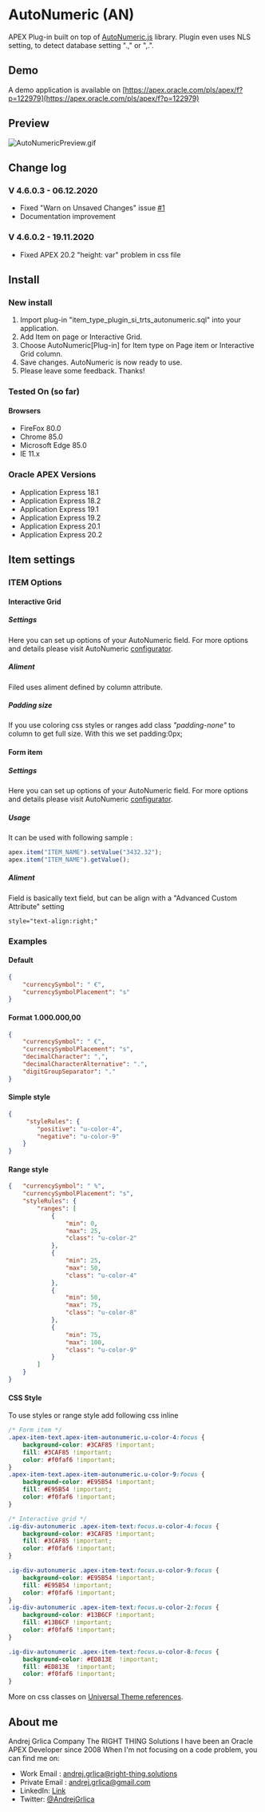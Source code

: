 # AutoNumeric (AN)

APEX Plug-in built on top of [AutoNumeric.js](http://autonumeric.org/) library.
Plugin even uses NLS setting, to detect database setting ".," or ",.".

## Demo

A demo application is available on
[https://apex.oracle.com/pls/apex/f?p=122979](https://apex.oracle.com/pls/apex/f?p=122979)

## Preview

![AutoNumericPreview.gif](https://github.com/grlicaa/AutoNumeric/blob/master/docs/preview/AutoNumericPreview.gif)

## Change log

### V 4.6.0.3 - 06.12.2020

- Fixed "Warn on Unsaved Changes" issue [#1](https://github.com/grlicaa/AutoNumeric/issues/1)
- Documentation improvement

### V 4.6.0.2 - 19.11.2020

- Fixed APEX 20.2 "height: var" problem in css file

## Install

### New install

1. Import plug-in "item_type_plugin_si_trts_autonumeric.sql" into your application.
2. Add Item on page or Interactive Grid.
3. Choose AutoNumeric[Plug-in] for Item type on Page item or Interactive Grid column.
4. Save changes. AutoNumeric is now ready to use.
5. Please leave some feedback. Thanks!

### Tested On (so far)

#### Browsers

- FireFox 80.0
- Chrome 85.0
- Microsoft Edge 85.0
- IE 11.x

### Oracle APEX Versions

- Application Express 18.1
- Application Express 18.2
- Application Express 19.1
- Application Express 19.2
- Application Express 20.1
- Application Express 20.2

## Item settings

### ITEM Options

#### Interactive Grid

##### Settings

Here you can set up options of your AutoNumeric field. For more options and details please visit AutoNumeric  [configurator](http://autonumeric.org/configurator).

##### Aliment

Filed uses aliment defined by column attribute.

##### Padding size

If you use coloring css styles or ranges add class *"padding-none"* to column to get full size.
With this we set padding:0px;

#### Form item

##### Settings

Here you can set up options of your AutoNumeric field. For more options and details please visit AutoNumeric  [configurator](http://autonumeric.org/configurator).

##### Usage

It can be used with following sample :

```javascript
apex.item("ITEM_NAME").setValue("3432.32");
apex.item("ITEM_NAME").getValue();
```

##### Aliment

Field is basically text field, but can be align with a "Advanced Custom Attribute" setting

```style="text-align:right;"```

### Examples

#### Default

```json
{
    "currencySymbol": " €",
    "currencySymbolPlacement": "s"
}
```

#### Format 1.000.000,00

```json
{
    "currencySymbol": " €",
    "currencySymbolPlacement": "s",
    "decimalCharacter": ",",
    "decimalCharacterAlternative": ".",
    "digitGroupSeparator": "."
}
```

#### Simple style

```json
{
     "styleRules": {
        "positive": "u-color-4",
        "negative": "u-color-9"
    }
}
```

#### Range style

```json
{   "currencySymbol": " %",
    "currencySymbolPlacement": "s",
    "styleRules": {
        "ranges": [
            {
                "min": 0,
                "max": 25,
                "class": "u-color-2"
            },
            {
                "min": 25,
                "max": 50,
                "class": "u-color-4"
            },
            {
                "min": 50,
                "max": 75,
                "class": "u-color-8"
            },
            {
                "min": 75,
                "max": 100,
                "class": "u-color-9"
            }
        ]
    }
}
```

#### CSS Style

To use styles or range style add following css inline

```css
/* Form item */
.apex-item-text.apex-item-autonumeric.u-color-4:focus {
    background-color: #3CAF85 !important;
    fill: #3CAF85 !important;
    color: #f0faf6 !important;
}
.apex-item-text.apex-item-autonumeric.u-color-9:focus {
    background-color: #E95B54 !important;
    fill: #E95B54 !important;
    color: #f0faf6 !important;
}

/* Interactive grid */
.ig-div-autonumeric .apex-item-text:focus.u-color-4:focus {
    background-color: #3CAF85 !important;
    fill: #3CAF85 !important;
    color: #f0faf6 !important;
}

.ig-div-autonumeric .apex-item-text:focus.u-color-9:focus {
    background-color: #E95B54 !important;
    fill: #E95B54 !important;
    color: #f0faf6 !important;
}
.ig-div-autonumeric .apex-item-text:focus.u-color-2:focus {
    background-color: #13B6CF !important;
    fill: #13B6CF !important;
    color: #f0faf6 !important;
}

.ig-div-autonumeric .apex-item-text:focus.u-color-8:focus {
    background-color: #ED813E  !important;
    fill: #ED813E  !important;
    color: #f0faf6 !important;
}
```

More on css classes on [Universal Theme references](https://apex.oracle.com/pls/apex/apex_pm/r/ut/color-and-status-modifiers).

## About me

Andrej Grlica
Company The RIGHT THING Solutions
I have been an Oracle APEX Developer since 2008
When I'm not focusing on a code problem, you can find me on:

- Work Email : [andrej.grlica@right-thing.solutions](mailto:andrej.grlica@right-thing.solutions)
- Private Email : [andrej.grlica@gmail.com](mailto:andrej.grlica@gmail.com)
- LinkedIn: [Link](https://www.linkedin.com/in/andrej-grlica-303998a4/)
- Twitter: [@AndrejGrlica](https://twitter.com/AndrejGrlica)
